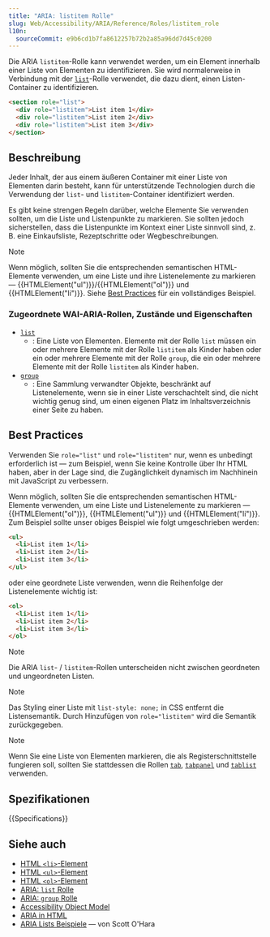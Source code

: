 ```yaml
---
title: "ARIA: listitem Rolle"
slug: Web/Accessibility/ARIA/Reference/Roles/listitem_role
l10n:
  sourceCommit: e9b6cd1b7fa8612257b72b2a85a96dd7d45c0200
---
```


Die ARIA `listitem`-Rolle kann verwendet werden, um ein Element innerhalb einer Liste von Elementen zu identifizieren. Sie wird normalerweise in Verbindung mit der [`list`](/de/docs/Web/Accessibility/ARIA/Reference/Roles/list_role)-Rolle verwendet, die dazu dient, einen Listen-Container zu identifizieren.

```html
<section role="list">
  <div role="listitem">List item 1</div>
  <div role="listitem">List item 2</div>
  <div role="listitem">List item 3</div>
</section>
```

## Beschreibung

Jeder Inhalt, der aus einem äußeren Container mit einer Liste von Elementen darin besteht, kann für unterstützende Technologien durch die Verwendung der `list`- und `listitem`-Container identifiziert werden.

Es gibt keine strengen Regeln darüber, welche Elemente Sie verwenden sollten, um die Liste und Listenpunkte zu markieren. Sie sollten jedoch sicherstellen, dass die Listenpunkte im Kontext einer Liste sinnvoll sind, z. B. eine Einkaufsliste, Rezeptschritte oder Wegbeschreibungen.

> [!NOTE]
> Wenn möglich, sollten Sie die entsprechenden semantischen HTML-Elemente verwenden, um eine Liste und ihre Listenelemente zu markieren — {{HTMLElement("ul")}}/{{HTMLElement("ol")}} und {{HTMLElement("li")}}. Siehe [Best Practices](#best_practices) für ein vollständiges Beispiel.

### Zugeordnete WAI-ARIA-Rollen, Zustände und Eigenschaften

- [`list`](/de/docs/Web/Accessibility/ARIA/Reference/Roles/list_role)
  - : Eine Liste von Elementen. Elemente mit der Rolle `list` müssen ein oder mehrere Elemente mit der Rolle `listitem` als Kinder haben oder ein oder mehrere Elemente mit der Rolle `group`, die ein oder mehrere Elemente mit der Rolle `listitem` als Kinder haben.
- [`group`](/de/docs/Web/Accessibility/ARIA/Reference/Roles/group_role)
  - : Eine Sammlung verwandter Objekte, beschränkt auf Listenelemente, wenn sie in einer Liste verschachtelt sind, die nicht wichtig genug sind, um einen eigenen Platz im Inhaltsverzeichnis einer Seite zu haben.

## Best Practices

Verwenden Sie `role="list"` und `role="listitem"` nur, wenn es unbedingt erforderlich ist — zum Beispiel, wenn Sie keine Kontrolle über Ihr HTML haben, aber in der Lage sind, die Zugänglichkeit dynamisch im Nachhinein mit JavaScript zu verbessern.

Wenn möglich, sollten Sie die entsprechenden semantischen HTML-Elemente verwenden, um eine Liste und Listenelemente zu markieren — {{HTMLElement("ol")}}, {{HTMLElement("ul")}} und {{HTMLElement("li")}}. Zum Beispiel sollte unser obiges Beispiel wie folgt umgeschrieben werden:

```html
<ul>
  <li>List item 1</li>
  <li>List item 2</li>
  <li>List item 3</li>
</ul>
```

oder eine geordnete Liste verwenden, wenn die Reihenfolge der Listenelemente wichtig ist:

```html
<ol>
  <li>List item 1</li>
  <li>List item 2</li>
  <li>List item 3</li>
</ol>
```

> [!NOTE]
> Die ARIA `list`- / `listitem`-Rollen unterscheiden nicht zwischen geordneten und ungeordneten Listen.

> [!NOTE]
> Das Styling einer Liste mit `list-style: none;` in CSS entfernt die Listensemantik. Durch Hinzufügen von `role="listitem"` wird die Semantik zurückgegeben.

> [!NOTE]
> Wenn Sie eine Liste von Elementen markieren, die als Registerschnittstelle fungieren soll, sollten Sie stattdessen die Rollen [`tab`](/de/docs/Web/Accessibility/ARIA/Reference/Roles/tab_role), [`tabpanel`](/de/docs/Web/Accessibility/ARIA/Reference/Roles/tabpanel_role) und [`tablist`](/de/docs/Web/Accessibility/ARIA/Reference/Roles/tablist_role) verwenden.

## Spezifikationen

{{Specifications}}

## Siehe auch

- [HTML `<li>`-Element](/de/docs/Web/HTML/Reference/Elements/li)
- [HTML `<ul>`-Element](/de/docs/Web/HTML/Reference/Elements/ul)
- [HTML `<ol>`-Element](/de/docs/Web/HTML/Reference/Elements/ol)
- [ARIA: `list` Rolle](/de/docs/Web/Accessibility/ARIA/Reference/Roles/list_role)
- [ARIA: `group` Rolle](/de/docs/Web/Accessibility/ARIA/Reference/Roles/group_role)
- [Accessibility Object Model](https://wicg.github.io/aom/spec/)
- [ARIA in HTML](https://w3c.github.io/html-aria/)
- [ARIA Lists Beispiele](https://www.scottohara.me/blog/2018/05/26/aria-lists.html) — von Scott O'Hara
